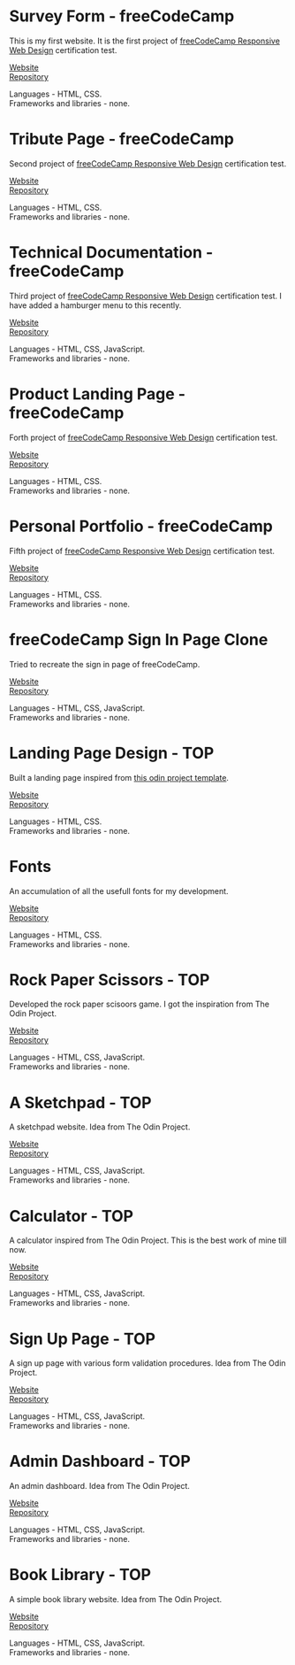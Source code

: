 # Survey Form - freeCodeCamp

This is my first website. It is the first project of <a href="https://www.freecodecamp.org/learn/2022/responsive-web-design/">freeCodeCamp Responsive Web Design</a> certification test.

[Website](https://shubha360.github.io/freeCodeCamp-survey-form/)
<br>
[Repository](https://github.com/shubha360/freeCodeCamp-survey-form)

Languages - HTML, CSS.
<br>
Frameworks and libraries - none.

# Tribute Page - freeCodeCamp

Second project of <a href="https://www.freecodecamp.org/learn/2022/responsive-web-design/">freeCodeCamp Responsive Web Design</a> certification test.

[Website](https://shubha360.github.io/freeCodeCamp-tribute-page/)
<br>
[Repository](https://github.com/shubha360/freeCodeCamp-tribute-page)

Languages - HTML, CSS.
<br>
Frameworks and libraries - none.

# Technical Documentation - freeCodeCamp

Third project of <a href="https://www.freecodecamp.org/learn/2022/responsive-web-design/">freeCodeCamp Responsive Web Design</a> certification test. I have added a hamburger menu to this recently.

[Website](https://shubha360.github.io/freeCodeCamp-technical-doc/)
<br>
[Repository](https://github.com/shubha360/freeCodeCamp-technical-doc)

Languages - HTML, CSS, JavaScript.
<br>
Frameworks and libraries - none.

# Product Landing Page - freeCodeCamp

Forth project of <a href="https://www.freecodecamp.org/learn/2022/responsive-web-design/">freeCodeCamp Responsive Web Design</a> certification test.

[Website](https://shubha360.github.io/freeCodeCamp-landing-page/)
<br>
[Repository](https://github.com/shubha360/freeCodeCamp-landing-page)

Languages - HTML, CSS.
<br>
Frameworks and libraries - none.

# Personal Portfolio - freeCodeCamp

Fifth project of <a href="https://www.freecodecamp.org/learn/2022/responsive-web-design/">freeCodeCamp Responsive Web Design</a> certification test.

[Website](https://shubha360.github.io/freecodecamp-portfolio/)
<br>
[Repository](https://github.com/shubha360/freecodecamp-portfolio)

Languages - HTML, CSS.
<br>
Frameworks and libraries - none.

# freeCodeCamp Sign In Page Clone

Tried to recreate the sign in page of freeCodeCamp.

[Website](https://shubha360.github.io/fcc-sign-in-page/)
<br>
[Repository](https://github.com/shubha360/fcc-sign-in-page)

Languages - HTML, CSS, JavaScript.
<br>
Frameworks and libraries - none.

# Landing Page Design - TOP

Built a landing page inspired from <a href="https://cdn.statically.io/gh/TheOdinProject/curriculum/81a5d553f4073e593d23a6ab00d50eef8620796d/foundations/html_css/project/imgs/01.png">this odin project template</a>.

[Website](https://shubha360.github.io/landing_page-top/)
<br>
[Repository](https://github.com/shubha360/odin-landing-page)

Languages - HTML, CSS.
<br>
Frameworks and libraries - none.

# Fonts

An accumulation of all the usefull fonts for my development.

[Website](https://shubha360.github.io/all-fonts/)
<br>
[Repository](https://github.com/shubha360/all-fonts)

Languages - HTML, CSS.
<br>
Frameworks and libraries - none.

# Rock Paper Scissors - TOP

Developed the rock paper scisoors game. I got the inspiration from The Odin Project.

[Website](https://shubha360.github.io/rock_paper_scissors-top/)
<br>
[Repository](https://github.com/shubha360/rock-paper-scissors)

Languages - HTML, CSS, JavaScript.
<br>
Frameworks and libraries - none.

# A Sketchpad - TOP

A sketchpad website. Idea from The Odin Project.

[Website](https://shubha360.github.io/a_sketchpad-top/)
<br>
[Repository](https://github.com/shubha360/a_sketchpad)

Languages - HTML, CSS, JavaScript.
<br>
Frameworks and libraries - none.

# Calculator - TOP

A calculator inspired from The Odin Project. This is the best work of mine till now.

[Website](https://shubha360.github.io/web_calculator-top/)
<br>
[Repository](https://github.com/shubha360/web-calculator)

Languages - HTML, CSS, JavaScript.
<br>
Frameworks and libraries - none.

# Sign Up Page - TOP

A sign up page with various form validation procedures. Idea from The Odin Project.

[Website](https://shubha360.github.io/signup_form-top/)
<br>
[Repository](https://github.com/shubha360/signupForm-web)

Languages - HTML, CSS, JavaScript.
<br>
Frameworks and libraries - none.

# Admin Dashboard - TOP

An admin dashboard. Idea from The Odin Project.

[Website](https://shubha360.github.io/admin_dashboard-top/)
<br>
[Repository](https://github.com/shubha360/admin_dashboard-top)

Languages - HTML, CSS, JavaScript.
<br>
Frameworks and libraries - none.

# Book Library - TOP

A simple book library website. Idea from The Odin Project.

[Website](https://shubha360.github.io/book_library-top/)
<br>
[Repository](https://github.com/shubha360/book_library-top)

Languages - HTML, CSS, JavaScript.
<br>
Frameworks and libraries - none.
